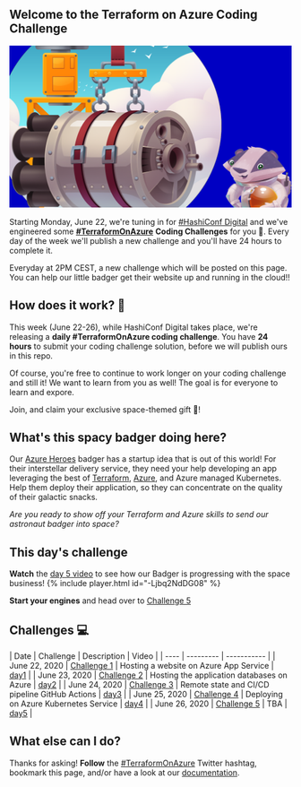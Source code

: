 ## Welcome to the Terraform on Azure Coding Challenge

![Spacebadger with Engine](./assets/twittercard-engine.png)

Starting Monday, June 22, we're tuning in for [#HashiConf Digital](https://hashiconf.com/digital-june/) and we've engineered some **[#TerraformOnAzure](https://twitter.com/search?q=%23terraformonazure)** **Coding Challenges** for you 🚀. Every day of the week we'll  publish a new challenge and you'll have 24 hours to complete it. 

Everyday at 2PM CEST, a new challenge which will be posted on this page. You can help our little badger get their website up and running in the cloud!!

## How does it work? 🧰

This week (June 22-26), while HashiConf Digital takes place, we're releasing a **daily #TerraformOnAzure coding challenge**. You have **24 hours** to submit your coding challenge solution, before we will publish ours in this repo.

Of course, you're free to continue to work longer on your coding challenge and still it! We want to learn from you as well! The goal is for everyone to learn and expore.

Join, and claim your exclusive space-themed gift 🎁!

## What's this spacy badger doing here?

Our [Azure Heroes](https://aka.ms/azure.heroes?ocid=aid3015373_ThankYou_DevComm&eventId=HashiConfTerraformonAzure_JK1-K2-hoArJ) badger has a startup idea that is out of this world! For their interstellar delivery service, they need your help developing an app leveraging the best of [Terraform](https://terraform.io), [Azure](https://azure.com), and Azure managed Kubernetes. Help them deploy their application, so they can concentrate on the quality of their galactic snacks.

*Are you ready to show off your Terraform and Azure skills to send our astronaut badger into space?*

## This day's challenge
**Watch**  the [day 5 video](https://aka.ms/tfonazure/vid/day5) to see how our Badger is progressing with the space business!
{% include player.html id="-Ljbq2NdDG08" %}

**Start your engines** and head over to [Challenge 5](https://github.com/Terraform-On-Azure-Workshop/terraform-azure-hashiconf2020/blob/main/challenges/challenge5/README.md)

## Challenges 💻

| Date | Challenge | Description | Video |
| ---- | --------- | ----------- |
| June 22, 2020 | [Challenge 1](https://github.com/Terraform-On-Azure-Workshop/terraform-azure-hashiconf2020/blob/main/challenges/challenge1/Readme.md) | Hosting a website on Azure App Service | [day1](https://aka.ms/tfonazure/vid/day1) |
| June 23, 2020 | [Challenge 2](https://github.com/Terraform-On-Azure-Workshop/terraform-azure-hashiconf2020/blob/main/challenges/challenge2/Readme.md) | Hosting the application databases on Azure | [day2](https://aka.ms/tfonazure/vid/day2) |
| June 24, 2020 | [Challenge 3](https://github.com/Terraform-On-Azure-Workshop/terraform-azure-hashiconf2020/blob/main/challenges/challenge3/Readme.md) | Remote state and CI/CD pipeline GitHub Actions | [day3](https://aka.ms/tfonazure/vid/day3) |
| June 25, 2020 | [Challenge 4](https://github.com/Terraform-On-Azure-Workshop/terraform-azure-hashiconf2020/blob/main/challenges/challenge4/Readme.md) | Deploying on Azure Kubernetes Service | [day4](https://aka.ms/tfonazure/vid/day4) |
| June 26, 2020 | [Challenge 5](https://github.com/Terraform-On-Azure-Workshop/terraform-azure-hashiconf2020/blob/main/challenges/challenge5/README.md)  | TBA | [day5](https://aka.ms/tfonazure/vid/day5) |


## What else can I do?

Thanks for asking! **Follow** the [#TerraformOnAzure](https://twitter.com/search?q=%23terraformonazure) Twitter hashtag, bookmark this page, and/or have a look at our [documentation](https://docs.microsoft.com/en-us/azure/developer/terraform/?ocid=aid3015373_ThankYou_DevComm&eventId=HashiConfTerraformonAzure_JK1-K2-hoArJ).
